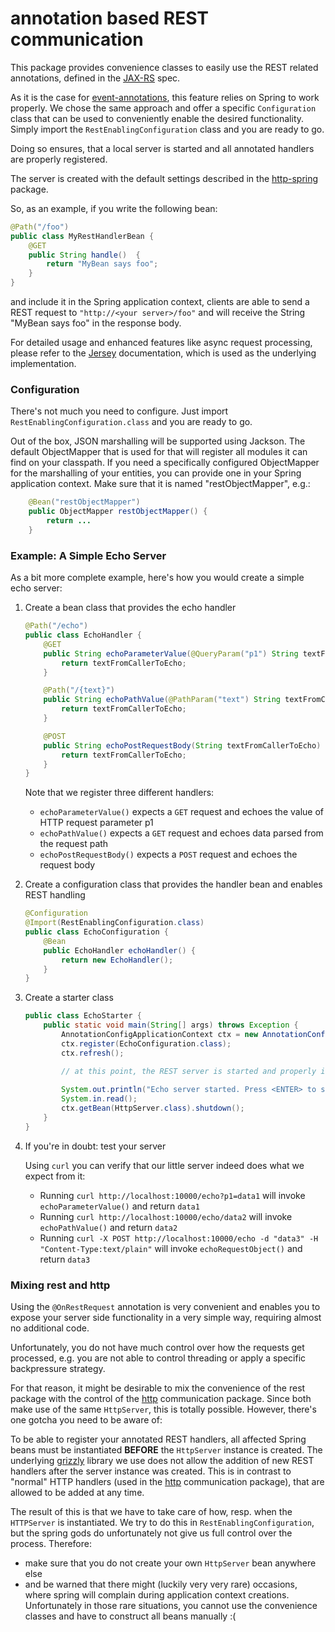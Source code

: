 # annotation based REST communication

This package provides convenience classes to easily use the REST related annotations, defined
in the [JAX-RS](https://projects.eclipse.org/projects/ee4j.jaxrs) spec.

As it is the case for [event-annotations](../event-annotations/README.md), this feature relies on Spring
to work properly. We chose the same approach and offer a specific ```Configuration``` class that
can be used to conveniently enable the desired functionality. Simply import the ```RestEnablingConfiguration```
class and you are ready to go.

Doing so ensures, that a local server is started and all annotated handlers are properly registered.

The server is created with the default settings described in the [http-spring](../http-spring/README.md)
package.


So, as an example, if you write the following bean:

```Java
@Path("/foo")
public class MyRestHandlerBean {
    @GET
    public String handle()  {
        return "MyBean says foo";
    }
}
```

and include it in the Spring application context, clients are able to send a REST request
to ```"http://<your server>/foo"``` and will receive the String "MyBean says foo" in the response body.

For detailed usage and enhanced features like async request processing, please refer to the
[Jersey](http://jersey.github.io/) documentation, which is used as the underlying implementation.

### Configuration

There's not much you need to configure. Just import ```RestEnablingConfiguration.class``` and you are
ready to go.

Out of the box, JSON marshalling will be supported using Jackson. The default ObjectMapper
that is used for that will register all modules it can find on your classpath. If you need
a specifically configured ObjectMapper for the marshalling of your entities, you can provide
one in your Spring application context. Make sure that it is named "restObjectMapper", e.g.:

```Java
    @Bean("restObjectMapper")
    public ObjectMapper restObjectMapper() {
        return ...
    }
```

### Example: A Simple Echo Server

As a bit more complete example, here's how you would create a simple echo server:

1. Create a bean class that provides the echo handler
    
    ```Java
    @Path("/echo")
    public class EchoHandler {
        @GET
        public String echoParameterValue(@QueryParam("p1") String textFromCallerToEcho) {
            return textFromCallerToEcho;
        }
    
        @Path("/{text}")
        public String echoPathValue(@PathParam("text") String textFromCallerToEcho) {
            return textFromCallerToEcho;
        }
    
        @POST
        public String echoPostRequestBody(String textFromCallerToEcho) {
            return textFromCallerToEcho;
        }
    }
    ```
    
    Note that we register three different handlers:
    * ```echoParameterValue()``` expects a ```GET``` request and echoes the value of HTTP request parameter p1
    * ```echoPathValue()``` expects a ```GET``` request and echoes data parsed from the request path
    * ```echoPostRequestBody()``` expects a ```POST``` request and echoes the request body
    
1. Create a configuration class that provides the handler bean and enables REST handling
    
    ```Java
    @Configuration
    @Import(RestEnablingConfiguration.class)
    public class EchoConfiguration {
        @Bean
        public EchoHandler echoHandler() {
            return new EchoHandler();
        }
    }
    ```
    
1. Create a starter class
    
    ```Java
    public class EchoStarter {
        public static void main(String[] args) throws Exception {
            AnnotationConfigApplicationContext ctx = new AnnotationConfigApplicationContext();
            ctx.register(EchoConfiguration.class);
            ctx.refresh();
    
            // at this point, the REST server is started and properly initialized
            
            System.out.println("Echo server started. Press <ENTER> to stop the server...");
            System.in.read();
            ctx.getBean(HttpServer.class).shutdown();
        }
    }
    ```
        
1. If you're in doubt: test your server

   Using ```curl``` you can verify that our little server indeed does what we expect from it:
   
   * Running ```curl http://localhost:10000/echo?p1=data1``` will invoke ```echoParameterValue()``` 
   and return ```data1```
   * Running ```curl http://localhost:10000/echo/data2``` will invoke ```echoPathValue()``` 
   and return ```data2```
   * Running ```curl -X POST http://localhost:10000/echo -d "data3" -H "Content-Type:text/plain"```
    will invoke ```echoRequestObject()``` and return ```data3```
     
### Mixing rest and http

Using the ```@OnRestRequest``` annotation is very convenient and enables you to expose your server
side functionality in a very simple way, requiring almost no additional code. 

Unfortunately, you do not have much control over how the requests get processed, e.g. you are
not able to control threading or apply a specific backpressure strategy.

For that reason, it might be desirable to mix the convenience of the rest package with
the control of the [http](../http/README-md) communication package. Since both make use of the same 
```HttpServer```, this is totally possible. However, there's one gotcha you need to be aware of:

To be able to register your annotated REST handlers, all affected Spring beans must be instantiated
__BEFORE__ the ```HttpServer``` instance is created. The underlying [grizzly](https://javaee.github.io/grizzly/) 
library we use does not allow the addition of new REST handlers after the server instance was created. This is in 
contrast to "normal" HTTP handlers (used in the [http](../http/README-md) communication package), 
that are allowed to be added at any time.

The result of this is that we have to take care of how, resp. when the ```HTTPServer``` is instantiated.
We try to do this in ```RestEnablingConfiguration```, but the spring gods do unfortunately not give us full
control over the process. Therefore:
- make sure that you do not create your own ```HttpServer``` bean anywhere else
- and be warned that there might (luckily very very rare) occasions, where spring will complain during application 
context creations. Unfortunately in those rare situations, you cannot use the convenience classes and have
to construct all beans manually :(
